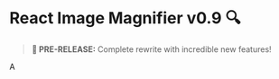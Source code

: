 # React Image Magnifier v0.9 🔍

> **🚀 PRE-RELEASE:** Complete rewrite with incredible new features!

A